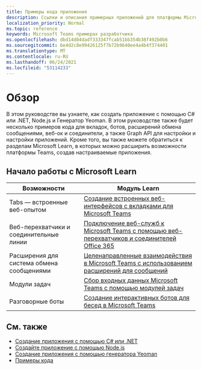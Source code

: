 ```yaml
---
title: Примеры кода приложения
description: Ссылки и описания примерных приложений для платформы Microsoft Teams разработчика
localization_priority: Normal
ms.topic: reference
keywords: Microsoft Teams примерах разработчика
ms.openlocfilehash: dbd14d84dadf333347fcab51bb354b38f492b0b6
ms.sourcegitcommit: 6e4d2c8e99426125f7b72b9640ee4a4b4f374401
ms.translationtype: MT
ms.contentlocale: ru-RU
ms.lasthandoff: 06/24/2021
ms.locfileid: "53114233"
---
```

# <a name="overview"></a>Обзор

В этом руководстве вы узнаете, как создать приложение с помощью C# или .NET, Node.js и Генератор Yeoman. В этом руководстве также будет несколько примеров кода для вкладок, ботов, расширений обмена сообщениями, веб-ок и соединители, а также Graph API для настройки и настройки приложений. Кроме того, вы также можете обратиться к разделам Microsoft Learn, в которых можно расширить возможности платформы Teams, создав настраиваемые приложения.  

## <a name="getting-started-with-microsoft-learn"></a>Начало работы с Microsoft Learn

| **Возможности**| **Модуль Learn**|
|--------|-------------|
| Tabs — встроенные веб-опытом  |  [Создание встроенных веб-интерфейсов с вкладками для Microsoft Teams](/learn/modules/embedded-web-experiences/) |
| Веб-перехватчики и соединительные линии  |  [Подключение веб-служб к Microsoft Teams с помощью веб-перехватчиков и соединителей Office 365](/learn/modules/msteams-webhooks-connectors/) |
|Расширения для система обмена сообщениями  | [Целенаправленные взаимодействия в Microsoft Teams с использованием расширений для сообщений](/learn/modules/msteams-messaging-extensions/)  |
| Модули задач |  [Сбор входных данных Microsoft Teams с помощью модулей задач](/learn/modules/msteams-task-modules/) |
| Разговорные боты  | [Создание интерактивных ботов для бесед в Microsoft Teams](/learn/modules/msteams-conversation-bots/)  |

## <a name="see-also"></a>См. также

* [Создание приложения с помощью C# или .NET](get-started-dotnet-app-studio.md)
* [Создайте приложение с помощью Node.js](get-started-nodejs-app-studio.md)
* [Создание приложения с помощью генератора Yeoman](get-started-yeoman.md)
* [Примеры кода](https://github.com/OfficeDev/Microsoft-Teams-Samples)